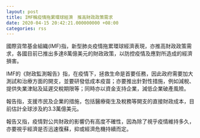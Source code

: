 ```yaml
---
layout: post
title: IMF稱疫情拖累環球經濟　推高財政政策需求
date: 2020-04-15 20:42:21.000000000 +08:00
categories: rss
---
```


國際貨幣基金組織(IMF)指，新型肺炎疫情拖累環球經濟表現，亦推高財政政策需求，各國目前已推出多達8萬億美元的財政政策，以防控疫情及應對所造成的經濟損害。

IMF的《財政監測報告》指，在疫情下，拯救生命是首要任務，因此政府需要加大測試和治療方面的開支，並要研發低成本疫苗；亦要推出針對性措施，例如減稅、提供失業津貼及延遲交稅期限等；同時亦以資金支持企業，減低企業破產風險。

報告指，支援市民及企業的措施，包括醫療衛生及稅務等開支的直接財政成本，目前估計全球涉及約3.3萬億美元。

報告又指，疫情對公共財政的影響仍有高度不確性，因為除了視乎疫情維持多久，亦要視乎經濟是否迅速復蘇，抑或經濟危機持續而定。
